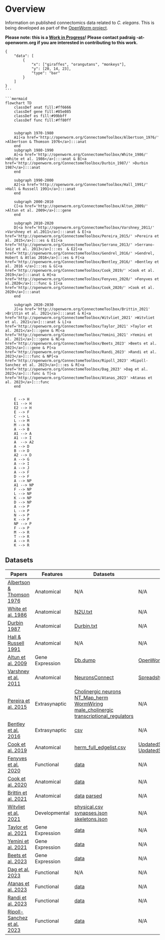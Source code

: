 # Overview

Information on published connectomics data related to _C. elegans_. This is being developed as part of the [OpenWorm project](https://www.openworm.org).

**Please note: this is a <u>Work in Progress</u>! Please contact padraig -at- openworm.org if you are interested in contributing to this work.**

``` plotly
{
    "data": [
        {
            "x": ["giraffes", "orangutans", "monkeys"],
            "y": [20, 14, 23],
            "type": "bar"
        }
    ]
}
'''

```mermaid
flowchart TD
    classDef anat fill:#ff6666
    classDef gene fill:#85e085
    classDef es fill:#99bbff
    classDef func fill:#ff80ff


    subgraph 1970-1980
    A1[<a href='http://openworm.org/ConnectomeToolbox/Albertson_1976/' >Albertson & Thomson 1976</a>]:::anat
    end
    subgraph 1980-1990
    A[<a href='http://openworm.org/ConnectomeToolbox/White_1986/' >White et al. 1986</a>]:::anat & B[<a href='http://openworm.org/ConnectomeToolbox/Durbin_1987/' >Durbin 1987</a>]:::anat
    end

    subgraph 1990-2000
    A2[<a href='http://openworm.org/ConnectomeToolbox/Hall_1991/' >Hall & Russell 1991</a>]:::anat
    end

    subgraph 2000-2010
    C[<a href='http://openworm.org/ConnectomeToolbox/Altun_2009/' >Altun et al. 2009</a>]:::gene 
    end

    subgraph 2010-2020
    D[<a href='http://openworm.org/ConnectomeToolbox/Varshney_2011/' >Varshney et al.2011</a>]:::anat & E[<a href='http://openworm.org/ConnectomeToolbox/Pereira_2015/' >Pereira et al. 2015</a>]:::es & E1[<a href='http://openworm.org/ConnectomeToolbox/Serrano_2013/' >Serrano-Saiz et al. 2013</a>]:::es  & E2[<a href='http://openworm.org/ConnectomeToolbox/Gendrel_2016/' >Gendrel, Hobert & Atlas 2016</a>]:::es & F[<a href='http://openworm.org/ConnectomeToolbox/Bentley_2016/' >Bentley et al. 2016 </a>]:::es & G[<a href='http://openworm.org/ConnectomeToolbox/Cook_2019/' >Cook et al. 2019</a>]:::anat & H[<a href='http://openworm.org/ConnectomeToolbox/Fenyves_2020/' >Fenyves et al.2020</a>]:::func & I[<a href='http://openworm.org/ConnectomeToolbox/Cook_2020/' >Cook et al. 2020</a>]:::anat
    end

    subgraph 2020-2030
    J[<a href='http://openworm.org/ConnectomeToolbox/Brittin_2021' >Brittin et al. 2021</a>]:::anat & K[<a href='http://openworm.org/ConnectomeToolbox/Witvliet_2021' >Witvliet et al. 2021</a>]:::anat & L[<a href='http://openworm.org/ConnectomeToolbox/Taylor_2021' >Taylor et al. 2021</a>]:::gene & M[<a href='http://openworm.org/ConnectomeToolbox/Yemini_2021' >Yemini et al. 2021</a>]:::gene & N[<a href='http://openworm.org/ConnectomeToolbox/Beets_2023' >Beets et al. 2023</a>]:::gene & P[<a href='http://openworm.org/ConnectomeToolbox/Randi_2023' >Randi et al. 2023</a>]:::func & NP[<a href='http://openworm.org/ConnectomeToolbox/Ripoll_2023' >Ripoll-Sanchez et al. 2023</a>]:::es & R[<a href='http://openworm.org/ConnectomeToolbox/Dag_2023' >Dag et al. 2023</a>]:::func & T[<a href='http://openworm.org/ConnectomeToolbox/Atanas_2023' >Atanas et al. 2023</a>]:::func
    end     


    E --> H
    E1 --> H
    E2 --> H
    E --> F
    C --> L
    L --> M
    M --> N
    A --> B
    A1 --> A
    A1 --> I
    A  --> A2
    A --> D
    B --> D
    A2 --> D
    A --> G
    A --> I
    A --> J
    A --> F
    D --> F
    A --> NP
    A1 --> NP
    F --> NP
    L --> NP
    K --> NP
    D --> NP
    A --> P
    L --> P
    N --> P
    K --> P
    NP --> P
    F --> P
    M --> R
    T --> R
    A --> R
    K --> R
```

## Datasets

| Papers                                                     | Features      | Datasets      | Readers |
| -------------                                              | -----         | -----         | ---- |
| [Albertson & Thomson 1976](Albertson_1976.md)     | Anatomical | N/A |  N/A |
| [White et al. 1986](White_1986.md)     | Anatomical |[N2U.txt](https://github.com/dwitvliet/nature2021/blob/0646af9d25896ae660f97d462eab2d67282f5625/data/legacy_data/wormwiring_N2U.txt)|  N/A |
| [Durbin 1987](Durbin_1987.md)    | Anatomical |[Durbin.txt](https://github.com/dwitvliet/nature2021/blob/0646af9d25896ae660f97d462eab2d67282f5625/data/legacy_data/durbin.txt)| N/A |
| [Hall & Russell 1991](Hall_1991.md)     | Anatomical | N/A |  N/A |
| [Altun et al. 2009](Altun_2009.md)   | Gene Expression |[Db.dump](datasets/neurons/Modified_celegans_db_dump.csv)| [OpenWormReader](https://github.com/yasinthanvickneswaran/c302/blob/7c7fc016c73c500567c94414ee0b7f7a4829084f/c302/OpenWormReader.py) |
| [Varshney et al. 2011](Varshney_2011.md)  | Anatomical | [NeuronsConnect](datasets/neurons/NeuronConnectFormatted(1).xlsx)   | [SpreadsheetDataReader](https://github.com/yasinthanvickneswaran/c302/blob/7c7fc016c73c500567c94414ee0b7f7a4829084f/c302/SpreadsheetDataReader.py) |
| [Pereira et al. 2015](Pereira_2015.md)  | Extrasynaptic |[Cholinergic neurons](https://doi.org/10.7554/eLife.12432.003) [NT_Map_herm](https://doi.org/10.7554/eLife.12432.009) [WormWiring](https://doi.org/10.7554/eLife.12432.010) [male_cholinergic](https://doi.org/10.7554/eLife.12432.016) [transcriptional_regulators](https://doi.org/10.7554/eLife.12432.019)| N/A |
| [Bentley et al. 2016](Bentley_2016.md)  | Extrasynaptic | [csv](datasets/neurons/Bentley_et_al_2016_expression.csv) | N/A |
| [Cook et al. 2019](Cook_2019.md)          | Anatomical |[herm_full_edgelist.csv](datasets/neurons/herm_full_edgelist.csv) | [UpdatedSpreadsheetDataReader](https://github.com/yasinthanvickneswaran/c302/blob/7c7fc016c73c500567c94414ee0b7f7a4829084f/c302/UpdatedSpreadsheetDataReader.py) [UpdatedSpreadsheetDataReader2](https://github.com/yasinthanvickneswaran/c302/blob/7c7fc016c73c500567c94414ee0b7f7a4829084f/c302/UpdatedSpreadsheetDataReader2.py) |
| [Fenyves et al. 2020](Fenyves_2020.md)    | Functional | [data](https://github.com/francescorandi/wormneuroatlas/blob/main/wormneuroatlas/data/journal.pcbi.1007974.s003.xlsx) | N/A  |
| [Cook et al. 2020](Cook_2020.md)    | Anatomical | [data]() | N/A  |
| [Brittin et al. 2021](Brittin_2021.md)    | Anatomical | [data](https://github.com/cabrittin/elegansbrainmap/tree/049a26a094e085bacc70f5b05ea04a007d00eb2c/data) [parsed](https://github.com/cabrittin/parsetrakem2)| N/A  |
| [Witvliet et al. 2021](Witvliet_2021.md)  | Developmental | [physical.csv](https://github.com/dwitvliet/nature2021/tree/0646af9d25896ae660f97d462eab2d67282f5625/data/physical_contact) [synapses.json](https://github.com/dwitvliet/nature2021/tree/0646af9d25896ae660f97d462eab2d67282f5625/data/synapses) [skeletons.json](https://github.com/dwitvliet/nature2021/tree/0646af9d25896ae660f97d462eab2d67282f5625/data/skeletons) | N/A |
| [Taylor et al. 2021](Taylor_2021.md)    | Gene Expression | [data](https://github.com/cengenproject/CeNGEN_integrated_analysis_biorxiv_code) | N/A  |
| [Yemini et al. 2021](Yemini_2021.md)    | Gene Expression | [data](https://zenodo.org/records/3906530) | N/A  |
| [Beets et al. 2023](Beets_2023.md)    | Gene Expression | [data](https://github.com/cengenproject/CeNGEN_integrated_analysis_biorxiv_code) | N/A  |
| [Dag et al. 2023](Dag_2023.md)    | Functional | N/A | N/A  |
| [Atanas et al. 2023](Atanas_2023.md)    | Functional | [data](https://www.wormwideweb.org/dataset.html) | N/A  |
| [Randi et al. 2023](Randi_2023.md)    | Functional | [data]() | N/A  |
| [Ripoll-Sanchez et al. 2023](Ripoll_2023.md)    | Functional | [data]() | N/A  |



